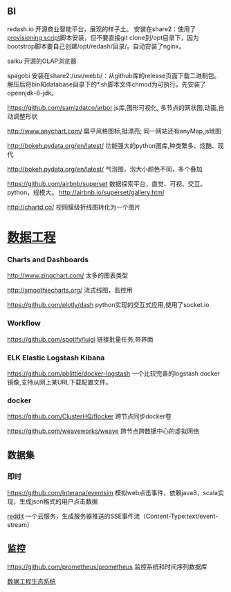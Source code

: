 ## BI
redash.io
开源商业智能平台，展现的样子土。
安装在share2：使用了[provisioning script](https://raw.githubusercontent.com/getredash/redash/master/setup/ubuntu/bootstrap.sh)脚本安装，但不要直接git clone到/opt目录下，因为bootstrop脚本要自己创建/opt/redash/目录/。自动安装了nginx。

saiku
开源的OLAP浏览器

spagobi
安装在share2:/usr/webb/：从github库的release页面下载二进制包。解压后将bin和database目录下的*.sh脚本文件chmod为可执行。先安装了opeenjdk-8-jdk。


https://github.com/samizdatco/arbor
js库,图形可视化, 多节点的网状图,动画,自动调整形状

http://www.anychart.com/
扁平风格图标,挺漂亮; 同一网站还有anyMap,js地图

http://bokeh.pydata.org/en/latest/
功能强大的python图库,种类繁多、炫酷、现代

http://bokeh.pydata.org/en/latest/
气泡图，泡大小颜色不同，多个叠加

https://github.com/airbnb/superset
数据探索平台，直觉、可视、交互。python，规模大。 http://airbnb.io/superset/gallery.html

http://chartd.co/
视网膜级折线图转化为一个图片


# [数据工程](https://github.com/igorbarinov/awesome-data-engineering)
### Charts and Dashboards
http://www.zingchart.com/
太多的图表类型

http://smoothiecharts.org/
流式线图，监控用

https://github.com/plotly/dash
python实现的交互式应用,使用了socket.io

### Workflow
https://github.com/spotify/luigi
链接批量任务,带界面

### ELK Elastic Logstash Kibana
https://github.com/pblittle/docker-logstash
一个比较完善的logstash docker镜像,支持从网上某URL下载配置文件。

### docker
https://github.com/ClusterHQ/flocker
跨节点同步docker卷

https://github.com/weaveworks/weave
跨节点跨数据中心的虚拟网络

## 数据集
### 即时
https://github.com/Interana/eventsim
模拟web点击事件，依赖java8，scala实现，生成json格式的用户点击数据

[reddit](https://www.reddit.com/r/datasets/comments/3mk1vg/realtime_data_is_available_including_comments/)
一个云服务，生成服务器推送的SSE事件流（Content-Type:text/event-stream）

## 监控
https://github.com/prometheus/prometheus
监控系统和时间序列数据库

[数据工程生态系统](http://xyz.insightdataengineering.com/blog/pipeline_map.html)